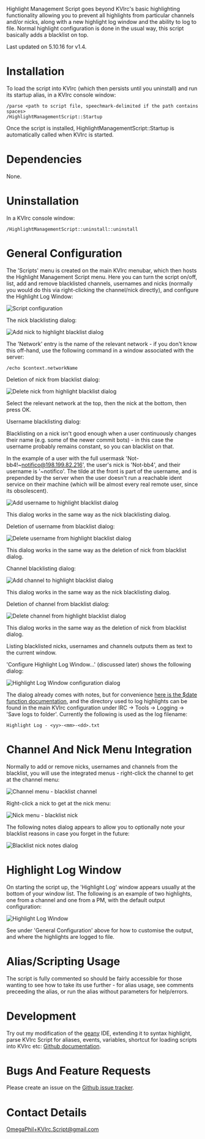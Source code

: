 Highlight Management Script goes beyond KVIrc's basic highlighting functionality allowing you to prevent all highlights from particular channels and/or nicks, along with a new highlight log window and the ability to log to file. Normal highlight configuration is done in the usual way, this script basically adds a blacklist on top.

Last updated on 5.10.16 for v1.4.


Installation
============

To load the script into KVIrc (which then persists until you uninstall) and run its startup alias, in a KVIrc console window:

    /parse <path to script file, speechmark-delimited if the path contains spaces>
    /HighlightManagementScript::Startup

Once the script is installed, HighlightManagementScript::Startup is automatically called when KVIrc is started.


Dependencies
============

None.


Uninstallation
==============

In a KVIrc console window:

    /HighlightManagementScript::uninstall::uninstall


General Configuration
=====================

The 'Scripts' menu is created on the main KVIrc menubar, which then hosts the Highlight Management Script menu. Here you can turn the script on/off, list, add and remove blacklisted channels, usernames and nicks (normally you would do this via right-clicking the channel/nick directly), and configure the Highlight Log Window:

![Script configuration](https://github.com/OmegaPhil/kvirc-highlight-management-script/blob/master/doc/script-configuration.png?raw=true)

The nick blacklisting dialog:

![Add nick to highlight blacklist dialog](https://github.com/OmegaPhil/kvirc-highlight-management-script/blob/master/doc/add-nick-to-highlight-blacklist-dialog.png?raw=true)

The 'Network' entry is the name of the relevant network - if you don't know this off-hand, use the following command in a window associated with the server:

    /echo $context.networkName

Deletion of nick from blacklist dialog:

![Delete nick from highlight blacklist dialog](https://github.com/OmegaPhil/kvirc-highlight-management-script/blob/master/doc/delete-nick-from-highlight-blacklist-dialog.png?raw=true)

Select the relevant network at the top, then the nick at the bottom, then press OK.

Username blacklisting dialog:

Blacklisting on a nick isn't good enough when a user continuously changes their name (e.g. some of the newer commit bots) - in this case the username probably remains constant, so you can blacklist on that.

In the example of a user with the full usermask 'Not-bb4!~notifico@198.199.82.216', the user's nick is 'Not-bb4', and their username is '~notifico'. The tilde at the front is part of the username, and is prepended by the server when the user doesn't run a reachable ident service on their machine (which will be almost every real remote user, since its obsolescent).

![Add username to highlight blacklist dialog](https://github.com/OmegaPhil/kvirc-highlight-management-script/blob/master/doc/add-username-to-highlight-blacklist-dialog?raw=true)

This dialog works in the same way as the nick blacklisting dialog.

Deletion of username from blacklist dialog:

![Delete username from highlight blacklist dialog](https://github.com/OmegaPhil/kvirc-highlight-management-script/blob/master/doc/delete-username-from-highlight-blacklist-dialog?raw=true)

This dialog works in the same way as the deletion of nick from blacklist dialog.

Channel blacklisting dialog:

![Add channel to highlight blacklist dialog](https://github.com/OmegaPhil/kvirc-highlight-management-script/blob/master/doc/add-channel-to-highlight-blacklist-dialog.png?raw=true)

This dialog works in the same way as the nick blacklisting dialog.

Deletion of channel from blacklist dialog:

![Delete channel from highlight blacklist dialog](https://github.com/OmegaPhil/kvirc-highlight-management-script/blob/master/doc/delete-channel-from-highlight-blacklist-dialog.png?raw=true)

This dialog works in the same way as the deletion of nick from blacklist dialog.

Listing blacklisted nicks, usernames and channels outputs them as text to the current window.

'Configure Highlight Log Window...' (discussed later) shows the following dialog:

![Highlight Log Window configuration dialog](https://github.com/OmegaPhil/kvirc-highlight-management-script/blob/master/doc/highlight-log-window-configuration-dialog?raw=true)

The dialog already comes with notes, but for convenience [here is the $date function documentation](http://www.kvirc.net/doc/fnc_date.html), and the directory used to log highlights can be found in the main KVIrc configuration under IRC -> Tools -> Logging -> 'Save logs to folder'. Currently the following is used as the log filename:

    Highlight Log - <yy>-<mm>-<dd>.txt


Channel And Nick Menu Integration
=================================

Normally to add or remove nicks, usernames and channels from the blacklist, you will use the integrated menus - right-click the channel to get at the channel menu:

![Channel menu - blacklist channel](https://github.com/OmegaPhil/kvirc-highlight-management-script/blob/master/doc/blacklist-channel-channel-menu.png?raw=true)

Right-click a nick to get at the nick menu:

![Nick menu - blacklist nick](https://github.com/OmegaPhil/kvirc-highlight-management-script/blob/master/doc/blacklist-nick-nick-menu.png?raw=true)

The following notes dialog appears to allow you to optionally note your blacklist reasons in case you forget in the future:

![Blacklist nick notes dialog](https://github.com/OmegaPhil/kvirc-highlight-management-script/blob/master/doc/blacklist-nick-notes-dialog.png?raw=true)


Highlight Log Window
====================

On starting the script up, the 'Highlight Log' window appears usually at the bottom of your window list. The following is an example of two highlights, one from a channel and one from a PM, with the default output configuration:

![Highlight Log Window](https://github.com/OmegaPhil/kvirc-highlight-management-script/blob/master/doc/highlight-log-window?raw=true)

See under 'General Configuration' above for how to customise the output, and where the highlights are logged to file.


Alias/Scripting Usage
=====================

The script is fully commented so should be fairly accessible for those wanting to see how to take its use further - for alias usage, see comments preceeding the alias, or run the alias without parameters for help/errors.


Development
===========

Try out my modification of the [geany](http://www.geany.org/) IDE, extending it to syntax highlight, parse KVIrc Script for aliases, events, variables, shortcut for loading scripts into KVIrc etc: [Github documentation](https://github.com/OmegaPhil/geany-kvircscript/wiki/README---KVIrc-Script-Integration).


Bugs And Feature Requests
=========================

Please create an issue on the [Github issue tracker](https://github.com/OmegaPhil/kvirc-highlight-management-script/issues).


Contact Details
===============

OmegaPhil+KVIrc.Script@gmail.com
